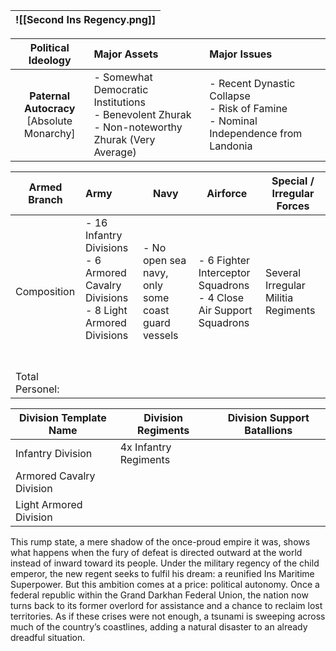 
| ![[Second Ins Regency.png]] |
| --------------------------- |

|            **Political Ideology**             | **Major Assets**                                                                                    | Major Issues                                                                           |
| :-------------------------------------------: | :-------------------------------------------------------------------------------------------------- | :------------------------------------------------------------------------------------- |
| **Paternal Autocracy**<br>[Absolute Monarchy] | - Somewhat Democratic Institutions<br>- Benevolent Zhurak<br>- Non-noteworthy Zhurak (Very Average) | - Recent Dynastic Collapse<br>- Risk of Famine<br>- Nominal Independence from Landonia |

| Armed Branch    | Army                                                                                                | Navy                                              | Airforce                                                             | Special / Irregular Forces          |
| --------------- | :-------------------------------------------------------------------------------------------------- | ------------------------------------------------- | -------------------------------------------------------------------- | ----------------------------------- |
| Composition     | - 16 Infantry Divisions<br>- 6 Armored Cavalry Divisions<br>- 8 Light Armored Divisions<br><br><br> | - No open sea navy, only some coast guard vessels | - 6 Fighter Interceptor Squadrons<br>- 4 Close Air Support Squadrons | Several Irregular Militia Regiments |
| Total Personel: |                                                                                                     |                                                   |                                                                      |                                     |

| Division Template Name   | Division Regiments    | Division Support Batallions |
| ------------------------ | --------------------- | --------------------------- |
| Infantry Division        | 4x Infantry Regiments |                             |
| Armored Cavalry Division |                       |                             |
| Light Armored Division   |                       |                             |
This rump state, a mere shadow of the once-proud empire it was, shows what happens when the fury of defeat is directed outward at the world instead of inward toward its people.
Under the military regency of the child emperor, the new regent seeks to fulfil his dream: a reunified Ins Maritime Superpower.
But this ambition comes at a price: political autonomy. Once a federal republic within the Grand Darkhan Federal Union, the nation now turns back to its former overlord for assistance and a chance to reclaim lost territories.
As if these crises were not enough, a tsunami is sweeping across much of the country’s coastlines, adding a natural disaster to an already dreadful situation.